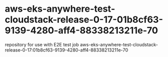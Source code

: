 # aws-eks-anywhere-test-cloudstack-release-0-17-01b8cf63-9139-4280-aff4-88338213211e-70
repository for use with E2E test job aws-eks-anywhere-test-cloudstack-release-0-17:01b8cf63-9139-4280-aff4-88338213211e-70
